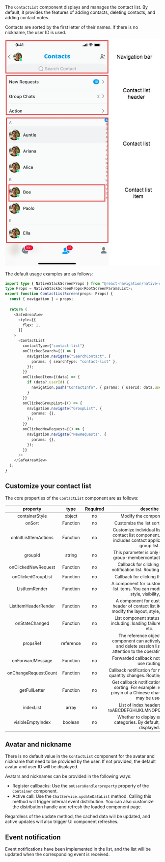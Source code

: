 The `ContactList` component displays and manages the contact list. By default, it provides the features of adding contacts, deleting contacts, and adding contact notes.

Contacts are sorted by the first letter of their names. If there is no nickname, the user ID is used.

![Contact list](../../assets/images/contact_list_highlighted.jpg)

The default usage examples are as follows:

```typescript
import type { NativeStackScreenProps } from "@react-navigation/native-stack";
type Props = NativeStackScreenProps<RootScreenParamsList>;
export function ContactListScreen(props: Props) {
  const { navigation } = props;

  return (
    <SafeAreaView
      style={{
        flex: 1,
      }}
    >
      <ContactList
        contactType={"contact-list"}
        onClickedSearch={() => {
          navigation.navigate("SearchContact", {
            params: { searchType: "contact-list" },
          });
        }}
        onClickedItem={(data) => {
          if (data?.userId) {
            navigation.push("ContactInfo", { params: { userId: data.userId } });
          }
        }}
        onClickedGroupList={() => {
          navigation.navigate("GroupList", {
            params: {},
          });
        }}
        onClickedNewRequest={() => {
          navigation.navigate("NewRequests", {
            params: {},
          });
        }}
      />
    </SafeAreaView>
  );
}
```

## Customize your contact list

The core properties of the `ContactList` component are as follows:

| property | type | Required | describe |
|:---:|:---:|:---:|:---:|
| containerStyle | object | no | Modify the component style. |
| onSort | Function | no | Customize the list sorting strategy. |
| onInitListItemActions | Function | no | Customize individual list items in the contact list component. By default, it includes contact application list and group list. |
| groupId | string | no | This parameter is only used in add-group-membercontact lists of type. |
| onClickedNewRequest | Function | no | Callback for clicking on contact notification list. Routing may be used. |
| onClickedGroupList | Function | no | Callback for clicking the group list. |
| ListItemRender | Function | no | A component for customizing contact list items. You can modify the layout, style, visibility, etc. |
| ListItemHeaderRender | Function | no | A component for customizing the header of contact list items. You can modify the layout, style, visibility, etc. |
| onStateChanged | Function | no | List component status notification, including: loading failure, list is empty, etc. |
| propsRef | reference | no | The reference object of the list component can actively add, modify, and delete session list items. Pay attention to the operating conditions. |
| onForwardMessage | Function | no | Forwarded callback notification. May use routing. |
| onChangeRequestCount | Function | no | Callback notification for new notification quantity changes. Routing may be used. |
| getFullLetter | Function | no | Get callback notification for category sorting. For example: return the full pinyin of a Chinese character. Routing may be used. |
| indexList | array | no | List of index headers. Defaults toABCDEFGHIJKLMNOPQRSTUVWXYZ# |
| visibleEmptyIndex | boolean | no | Whether to display empty index categories. By default, they are not displayed. |

## Avatar and nickname

There is no default value in the `ContactList` component for the avatar and nickname that need to be provided by the user. If not provided, the default avatar and user ID will be displayed.

Avatars and nicknames can be provided in the following ways:

- Register callbacks: Use the `onUsersHandlerproperty` property of the `Container` component.
- Active call: Use the `ChatService.updateDataList` method. Calling this method will trigger internal event distribution. You can also customize the distribution handle and refresh the loaded component page.

Regardless of the update method, the cached data will be updated, and active updates will also trigger UI component refreshes.

## Event notification

Event notifications have been implemented in the list, and the list will be updated when the corresponding event is received. 